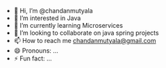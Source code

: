- 👋 Hi, I’m @chandanmutyala
- 👀 I’m interested in Java
- 🌱 I’m currently learning Microservices
- 💞️ I’m looking to collaborate on java spring  projects
- 📫 How to reach me chandanmutyala@gmail.com
- 😄 Pronouns: ...
- ⚡ Fun fact: ...

<!---
chandanmutyala/chandanmutyala is a ✨ special ✨ repository because its `README.md` (this file) appears on your GitHub profile.
You can click the Preview link to take a look at your changes.
--->
